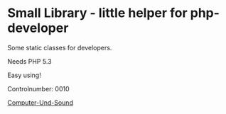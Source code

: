 # Small Library - little helper for php-developer #

Some static classes for developers.

Needs PHP 5.3

Easy using!

Controlnumber: 0010

[Computer-Und-Sound](http://www.Computer-Und-Sound.de)